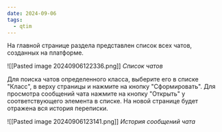 ```yaml
---
date: 2024-09-06
tags:
  - qtim
---
```

На главной странице раздела представлен список всех чатов, созданных на платформе. 

![[Pasted image 20240906122336.png]]
*Список чатов*

Для поиска чатов определенного класса, выберите его в списке "Класс", в верху страницы и нажмите на кнопку "Сформировать". Для просмотра сообщений чата нажмите на кнопку "Открыть" у соответствующего элемента в списке. На новой странице будет отражена вся история переписки.

![[Pasted image 20240906123141.png]]
*История сообщений чата*